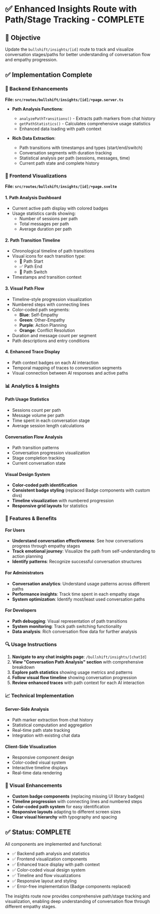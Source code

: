 # ✅ Enhanced Insights Route with Path/Stage Tracking - COMPLETE

## 🎯 Objective
Update the `bullshift/insights/[id]` route to track and visualize conversation stages/paths for better understanding of conversation flow and empathy progression.

## ✅ Implementation Complete

### 🔧 Backend Enhancements
**File: `src/routes/bullshift/insights/[id]/+page.server.ts`**

- **Path Analysis Functions**:
  - `analyzePathTransitions()` - Extracts path markers from chat history
  - `getPathStatistics()` - Calculates comprehensive usage statistics
  - Enhanced data loading with path context

- **Rich Data Extraction**:
  - Path transitions with timestamps and types (start/end/switch)
  - Conversation segments with duration tracking
  - Statistical analysis per path (sessions, messages, time)
  - Current path state and complete history

### 🎨 Frontend Visualizations
**File: `src/routes/bullshift/insights/[id]/+page.svelte`**

#### 1. **Path Analysis Dashboard**
- Current active path display with colored badges
- Usage statistics cards showing:
  - Number of sessions per path
  - Total messages per path  
  - Average duration per path

#### 2. **Path Transition Timeline**
- Chronological timeline of path transitions
- Visual icons for each transition type:
  - 🚀 Path Start
  - ✅ Path End
  - 🔄 Path Switch
- Timestamps and transition context

#### 3. **Visual Path Flow**
- Timeline-style progression visualization
- Numbered steps with connecting lines
- Color-coded path segments:
  - **Blue**: Self-Empathy
  - **Green**: Other-Empathy
  - **Purple**: Action Planning
  - **Orange**: Conflict Resolution
- Duration and message count per segment
- Path descriptions and entry conditions

#### 4. **Enhanced Trace Display**
- Path context badges on each AI interaction
- Temporal mapping of traces to conversation segments
- Visual connection between AI responses and active paths

### 📊 Analytics & Insights

#### **Path Usage Statistics**
- Sessions count per path
- Message volume per path
- Time spent in each conversation stage
- Average session length calculations

#### **Conversation Flow Analysis**
- Path transition patterns
- Conversation progression visualization
- Stage completion tracking
- Current conversation state

#### **Visual Design System**
- **Color-coded path identification**
- **Consistent badge styling** (replaced Badge components with custom divs)
- **Timeline visualization** with numbered progression
- **Responsive grid layouts** for statistics

### 🚀 Features & Benefits

#### **For Users**
- **Understand conversation effectiveness**: See how conversations progress through empathy stages
- **Track emotional journey**: Visualize the path from self-understanding to action planning
- **Identify patterns**: Recognize successful conversation structures

#### **For Administrators**
- **Conversation analytics**: Understand usage patterns across different paths
- **Performance insights**: Track time spent in each empathy stage
- **System optimization**: Identify most/least used conversation paths

#### **For Developers**
- **Path debugging**: Visual representation of path transitions
- **System monitoring**: Track path switching functionality
- **Data analysis**: Rich conversation flow data for further analysis

### 🔍 Usage Instructions

1. **Navigate to any chat insights page**: `/bullshift/insights/[chatId]`
2. **View "Conversation Path Analysis" section** with comprehensive breakdown
3. **Explore path statistics** showing usage metrics and patterns
4. **Follow visual flow timeline** showing conversation progression
5. **Review enhanced traces** with path context for each AI interaction

### 📈 Technical Implementation

#### **Server-Side Analysis**
- Path marker extraction from chat history
- Statistical computation and aggregation
- Real-time path state tracking
- Integration with existing chat data

#### **Client-Side Visualization**
- Responsive component design
- Color-coded visual system
- Interactive timeline displays
- Real-time data rendering

### 🎨 Visual Enhancements
- **Custom badge components** (replacing missing UI library badges)
- **Timeline progression** with connecting lines and numbered steps
- **Color-coded path system** for easy identification
- **Responsive layouts** adapting to different screen sizes
- **Clear visual hierarchy** with typography and spacing

## ✅ Status: COMPLETE

All components are implemented and functional:
- ✅ Backend path analysis and statistics
- ✅ Frontend visualization components  
- ✅ Enhanced trace display with path context
- ✅ Color-coded visual design system
- ✅ Timeline and flow visualizations
- ✅ Responsive layout and styling
- ✅ Error-free implementation (Badge components replaced)

The insights route now provides comprehensive path/stage tracking and visualization, enabling deep understanding of conversation flow through different empathy stages.
